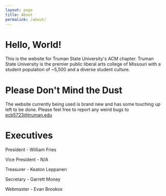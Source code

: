 ```yaml
---
layout: page
title: About
permalink: /about/
---
```


# Hello, World!

This is the website for Truman State University's ACM chapter. Truman State University is the premier public liberal arts college of Missouri with a student population of ~5,500 and a diverse student culture. 

# Please Don't Mind the Dust

The website currently being used is brand new and has some touching up left to be done. Please feel free to report any weird bugs to ecb5723@truman.edu

# Executives

President - William Fries

Vice President - N/A

Treasurer - Keaton Leppanen

Secretary - Garrett Money

Webmaster - Evan Brookos
